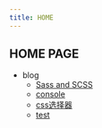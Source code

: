```yaml
---
title: HOME
---
```


## HOME PAGE

- blog
  + [Sass and SCSS](./Sass-and-SCSS)
  + [console](./console)
  + [css选择器](./css_selectors)
  + [test](./test/test-post)
